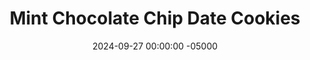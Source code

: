 ---
layout: post
title:  "Mint Chocolate Chip Date Cookies"
date:   2024-09-27 00:00:00 -05000
categories: 
- Recipes
- Healthier Dessert
permalink: /recipes/mint-chocolate-chip-date-cookies
image: /assets/Food/Healthier Dessert/Mint Chip/mint-chip-cover.jpg
ing: mintchip-ing
facts: mintchip-facts
section1: 
start2: 
section2: 
start3: 
section3: 
start4: 
section4: 
start5: 
section5: 
Prep: 16
Rest: 
Cook: 14
Source1: 
Source2:
whisk: https://s.samsungfood.com/dVQ9Q
tags: 
- sunflower butter
- sunflower seed butter
- chocolate chips
- gluten free
- mint extract
- cookie
- nuts
- almonds
- date
- sugar free
- beans
- chickpeas
- garbanzo beans
Description: Delicious cookies made from a base of beans, dates, and sunflower butter!  These are a variation of my <a href="/recipes/chocolate-chip-date-cookies">Chocolate Chip Date Cookies</a>, with added mint extract for the classic mint and chocolate combination.  They're sugar free, nut free, oil free, gluten free, and vegan.  They're even dye free, as I skipped out on the green food dye to make these cookies more wholesome.  For other variations, you should see my <a href="/recipes/double-chocolate-date-cookies">Double Chocolate Date Cookies</a> and my <a href="/recipes/peanut-butter-date-cookies">Peanut Butter Date Cookies</a>.  Or make them all and taste test them to see which ones you like the best!
Instructions: 
- Preheat your oven to 350F, and line a cookie sheet with parchment paper<br><br>

- Add the beans, dates, sunflower seed butter, water, mint extract, and salt to a food processor and blend until smooth.  Be very careful with the mint extract, as it's very strong.  Start with half the amount, and adjust to your tastes<br><br>
- <center><img src="/assets/Food/Healthier Dessert/Mint Chip/mint-chip-unblended.jpg" alt="" class="instruction-image"></center><br>

- For the beans, I've gone with pinto beans, but any other light colored bean will work, like chickpeas, navy beans, or cannellini beans.  I wouldn't recommend black or kidney beans, as the color will change<br><br>

- Add in baking soda and blend briefly, until just combined. Stir in the chocolate chips with a silicone spatula. The batter should be very loose for a cookie dough.  You can refrigerate for about 30 minutes to harden it if you desire<br><br>
- <center><img src="/assets/Food/Healthier Dessert/Mint Chip/mint-chip-blended.jpg" alt="" class="instruction-image"></center><br>

- Using a cookie scoop (mine is 1.5 tbsp), scoop the cookie dough onto to the pan. These cookies won't flatten or spread as they bake, and will only puff up slightly. Flatten to as wide as you'd like the finished cookies to be<br><br>
- <center><img src="/assets/Food/Healthier Dessert/Mint Chip/mint-chip-raw.jpg" alt="" class="instruction-image"></center><br>

- Bake for about 14 minutes at 350F, or until the tops and edges are set to the touch<br><br>
- <center><img src="/assets/Food/Healthier Dessert/Mint Chip/mint-chip-baked.jpg" alt="" class="instruction-image"></center><br>

- Let cool on the pan for a few minutes to harden, then transfer to a wire rack to cool completely<br><br>
- <center><img src="/assets/Food/Healthier Dessert/Mint Chip/mint-chip-cool.jpg" alt="" class="instruction-image"></center>
---